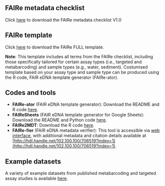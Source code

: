 ## FAIRe metadata checklist
Click [here](/checklist/FAIRe_checklist_v1.0.xlsx) to download the FAIRe metadata checklist V1.0

## FAIRe template
Click [here](/checklist/FAIRe_checklist_v1.0_FULLtemplate.xlsx) to download the FAIRe FULL template. 

**Note**: This template includes all terms from the FAIRe checklist, including those specifically tailored for certain assay types (i.e., targeted and metabarcoding) and sample types (e.g., water, sediment). Costumised template based on your assay type and sample type can be produced using the R code, FAIR eDNA template generator (FAIRe-ator). 

## Codes and tools

- **FAIRe-ator** (FAIR eDNA template generator): Download the README and R code [here](https://github.com/FAIR-eDNA/FAIRe-ator/blob/main).
- **FAIReSheets** (FAIR eDNA template generator for Google Sheets): Download the README and Python code [here](https://github.com/aomlomics/fairesheets).
- **FAIRe2MDT**: Download the R code [here](https://github.com/FAIR-eDNA/FAIRe2MDT/blob/main/FAIRe2MDT.R).
- **FAIRe-fier** (FAIR eDNA metadata verifier): This tool is accessible via [web interface](https://shiny.csiro.au/FAIRe-fier/), with additional metadata and citation details available at [http://hdl.handle.net/102.100.100/706519?index=1](http://hdl.handle.net/102.100.100/706519?index=1).

## Example datasets
A variety of example datasets from published metabarcoding and targeted assay studies is available [here](https://github.com/FAIR-eDNA/FAIR-eDNA.github.io/tree/main/docs/examples).

